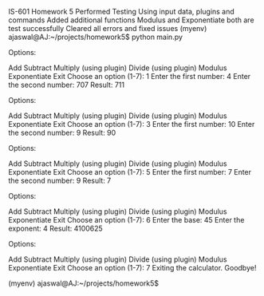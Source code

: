 IS-601 Homework 5
Performed Testing Using input data, plugins and commands
Added additional functions Modulus and Exponentiate both are test successfully
Cleared all errors and fixed issues
(myenv) ajaswal@AJ:~/projects/homework5$ python main.py

Options:

Add
Subtract
Multiply (using plugin)
Divide (using plugin)
Modulus
Exponentiate
Exit Choose an option (1-7): 1 
Enter the first number: 4 
Enter the second number: 707 
Result: 711

Options:

Add
Subtract
Multiply (using plugin)
Divide (using plugin)
Modulus
Exponentiate
Exit Choose an option (1-7): 3 
Enter the first number: 10 
Enter the second number: 9 
Result: 90

Options:

Add
Subtract
Multiply (using plugin)
Divide (using plugin)
Modulus
Exponentiate
Exit Choose an option (1-7): 5 
Enter the first number: 7 
Enter the second number: 9 
Result: 7

Options:

Add
Subtract
Multiply (using plugin)
Divide (using plugin)
Modulus
Exponentiate
Exit Choose an option (1-7): 6 
Enter the base: 45 
Enter the exponent: 4 
Result: 4100625

Options:

Add
Subtract
Multiply (using plugin)
Divide (using plugin)
Modulus
Exponentiate
Exit Choose an option (1-7): 7 
Exiting the calculator. Goodbye! 

(myenv) ajaswal@AJ:~/projects/homework5$
